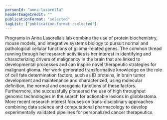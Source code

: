 ```yaml
---
personId: "anna-lasorella"
headerImageCredit: ""
publicationFormat: "selected"
tagList: ["publication-format::selected"]
---
```


Programs in Anna Lasorella’s lab combine the use of protein biochemistry, mouse models, and integrative systems biology to pursuit normal and pathological cellular functions of glioma-related genes. The common thread running through her research activities is her interest in identifying and characterizing drivers of malignancy in the brain that are linked to developmental processes and can inspire novel therapeutic strategies for malignant glioma. Her work generated transformative knowledge on the role of cell fate determination factors, such as ID proteins, in brain tumor development and maintenance and characterized, using molecular definition, the normal and oncogenic functions of these factors. Furthermore, she successfully pioneered the use of high throughput genomic technologies in the search for actionable lesions in glioblastoma. More recent research interest focuses on trans-disciplinary approaches combining data science and computational pharmacology to develop experimentally validated pipelines for personalized cancer therapeutics.

<!-- end -->
